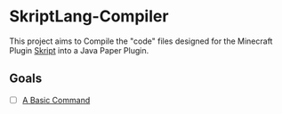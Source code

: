 # SkriptLang-Compiler
This project aims to Compile the "code" files designed for the Minecraft Plugin [Skript](https://github.com/SkriptLang/Skript) into a Java Paper Plugin.

## Goals

- [ ] [A Basic Command](https://www.youtube.com/watch?v=AN8O2bTZH-c)


